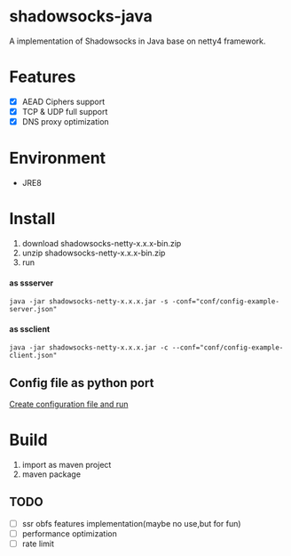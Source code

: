 # shadowsocks-java
A  implementation of Shadowsocks in Java base on netty4 framework.

# Features
- [x] AEAD Ciphers support
- [x] TCP & UDP full support
- [x] DNS proxy optimization

# Environment
* JRE8

# Install
1. download shadowsocks-netty-x.x.x-bin.zip
2. unzip shadowsocks-netty-x.x.x-bin.zip
3. run
#### as ssserver
```
java -jar shadowsocks-netty-x.x.x.jar -s -conf="conf/config-example-server.json"
```
#### as ssclient
```
java -jar shadowsocks-netty-x.x.x.jar -c --conf="conf/config-example-client.json"
```

## Config file as python port
[Create configuration file and run](https://github.com/shadowsocks/shadowsocks/wiki/Configuration-via-Config-File)

# Build
1. import as maven project
2. maven package

## TODO
* [ ] ssr obfs features implementation(maybe no use,but for fun)
* [ ] performance optimization
* [ ] rate limit
